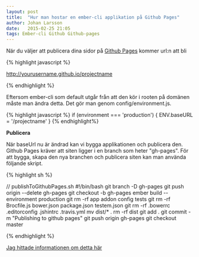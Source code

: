 ```yaml
---
layout: post
title:  "Hur man hostar en ember-cli applikation på Github Pages"
author: Johan Larsson
date:   2015-02-25 21:05
tags: Ember-cli Github Github-pages
---
```



När du väljer att publicera dina sidor på [Github Pages](https://pages.github.com/) kommer url:n  att bli 

{% highlight javascript %}

http://yourusername.github.io/projectname

{% endhighlight %}

Eftersom ember-cli som default utgår från att den kör i rooten på domänen måste man ändra detta. Det gör man genom config/environment.js. 

{% highlight javascript %}
if (environment === 'production') {
  ENV.baseURL = '/projectname'
}
{% endhighlight%}


__Publicera__

När baseUrl nu är ändrad kan vi bygga applikationen och publicera den. Github Pages kräver att siten ligger i en branch som heter "gh-pages". För att bygga, skapa den nya branchen och publicera siten kan man använda följande skript. 


{% highlight sh %}

// publishToGithubPages.sh
#!/bin/bash
git branch -D gh-pages
git push origin --delete gh-pages
git checkout -b gh-pages
ember build --environment production
git rm -rf app addon config tests
git rm -rf Brocfile.js bower.json package.json testem.json
git rm -rf .bowerrc .editorconfig .jshintrc .travis.yml
mv dist/* .
rm -rf dist
git add .
git commit -m "Publishing to github pages"
git push origin gh-pages
git checkout master

{% endhighlight %}

[Jag hittade informationen om detta här](http://xcv.no/2014/11/29/Deploying-ember-cli-apps-and-addons-to-github-pages.html)
